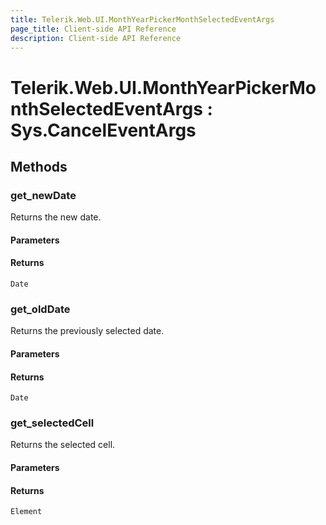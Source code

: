```yaml
---
title: Telerik.Web.UI.MonthYearPickerMonthSelectedEventArgs
page_title: Client-side API Reference
description: Client-side API Reference
---
```


# Telerik.Web.UI.MonthYearPickerMonthSelectedEventArgs : Sys.CancelEventArgs 

## Methods

###  get_newDate

Returns the new date.

#### Parameters

#### Returns

`Date` 

###  get_oldDate

Returns the previously selected date.

#### Parameters

#### Returns

`Date` 

###  get_selectedCell

Returns the selected cell.

#### Parameters

#### Returns

`Element` 


